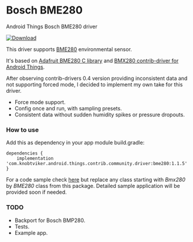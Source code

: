 # Bosch BME280
Android Things Bosch BME280 driver

[ ![Download](https://api.bintray.com/packages/knobtviker/maven/bme280/images/download.svg) ](https://bintray.com/knobtviker/maven/bme280/_latestVersion)

This driver supports [BME280](https://www.bosch-sensortec.com/bst/products/all_products/bme280) environmental sensor.

It's based on [Adafruit BME280 C library](https://github.com/adafruit/Adafruit_BME280_Library) and [BMX280 contrib-driver for Android Things](https://github.com/androidthings/contrib-drivers/tree/master/bmx280).
  
After observing contrib-drivers 0.4 version providing inconsistent data and not supporting forced mode, I decided to implement my own take for this driver.
- Force mode support.
- Config once and run, with sampling presets.
- Consistent data without sudden humidity spikes or pressure dropouts.


### How to use
Add this as dependency in your app module build.gradle:
```
dependencies {
    implementation 'com.knobtviker.android.things.contrib.community.driver:bme280:1.1.5'
}
```

For a code sample check [here](https://github.com/androidthings/drivers-samples/tree/master/bmx280) but replace any class starting with _Bmx280_ by _BME280_ class from this package.
Detailed sample application will be provided soon if needed.

### TODO
- Backport for Bosch BMP280.
- Tests.
- Example app.
